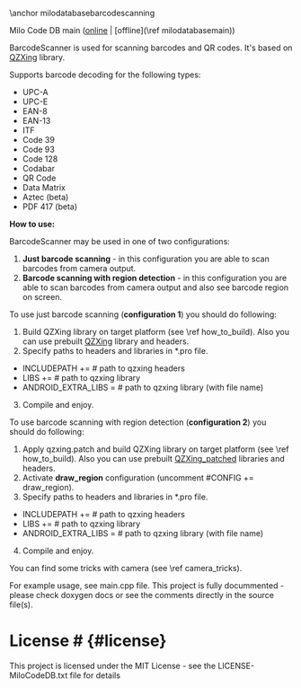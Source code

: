 \anchor milodatabasebarcodescanning

Milo Code DB main ([online](https://qtdocs.milosolutions.com/milo-code-db/main/) | [offline](\ref milodatabasemain))

BarcodeScanner is used for scanning barcodes and QR codes. It's based on [QZXing](https://github.com/ftylitak/qzxing) library.

Supports barcode decoding for the following types: 

 * UPC-A 	
 * UPC-E 	
 * EAN-8 	
 * EAN-13 	
 * ITF 	
 * Code 39 
 * Code 93 	
 * Code 128 	
 * Codabar 	
 * QR Code
 * Data Matrix
 * Aztec (beta)
 * PDF 417 (beta)

**How to use:**

BarcodeScanner may be used in one of two configurations:

1. **Just barcode scanning** - in this configuration you are able to scan barcodes from camera output. 
2. **Barcode scanning with region detection** - in this configuration you are able to scan barcodes from camera output and also see barcode region on screen.

To use just barcode scanning (**configuration 1**) you should do following:
1. Build QZXing library on target platform (see \ref how_to_build). Also you can use prebuilt [QZXing](https://seafile.milosolutions.com/d/248e22bd10/) library and headers.
2. Specify paths to headers and libraries in *.pro file.
  * INCLUDEPATH += # path to qzxing headers
  * LIBS += # path to qzxing library
  * ANDROID_EXTRA_LIBS = # path to qzxing library (with file name)
3. Compile and enjoy.

To use barcode scanning with region detection (**configuration 2**) you should do following:
1. Apply qzxing.patch and build QZXing library on target platform (see \ref how_to_build). Also you can use prebuilt [QZXing_patched](https://seafile.milosolutions.com/d/e53be4943e/) libraries and headers.
2. Activate **draw_region** configuration (uncomment #CONFIG += draw_region).
3. Specify paths to headers and libraries in *.pro file.
  * INCLUDEPATH += # path to qzxing headers
  * LIBS += # path to qzxing library
  * ANDROID_EXTRA_LIBS = # path to qzxing library (with file name)
4. Compile and enjoy.

You can find some tricks with camera (see \ref camera_tricks).

For example usage, see main.cpp file. This project is fully docummented - please check doxygen docs or see the comments directly in the source file(s).

# License # {#license}

This project is licensed under the MIT License - see the LICENSE-MiloCodeDB.txt file for details
